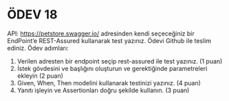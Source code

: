 # ÖDEV 18

API: https://petstore.swagger.io/ adresinden kendi seçeceğiniz bir EndPoint’e REST-Assured kullanarak
test yazınız. Ödevi Github ile teslim ediniz.
Ödev adımları:
1. Verilen adresten bir endpoint seçip rest-assured ile test yazınız. (1 puan)
2. İstek gövdesini ve başlığını oluşturun ve gerektiğinde parametreleri ekleyin (2 puan)
3. Given, When, Then modelini kullanarak testinizi yazınız. (4 puan)
4. Yanıtı işleyin ve Assertionları doğru şekilde kullanın. (3 puan)
